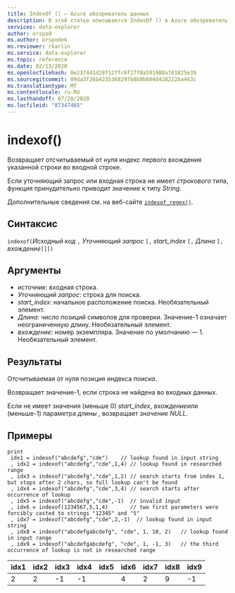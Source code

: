 ```yaml
---
title: IndexOf () — Azure обозреватель данных
description: В этой статье описывается IndexOf () в Azure обозреватель данных.
services: data-explorer
author: orspod
ms.author: orspodek
ms.reviewer: rkarlin
ms.service: data-explorer
ms.topic: reference
ms.date: 02/13/2020
ms.openlocfilehash: 8e237441d28f12ffc6f27f8a591980a701825e39
ms.sourcegitcommit: 09da3f26b4235368297b8b9b604d4282228a443c
ms.translationtype: MT
ms.contentlocale: ru-RU
ms.lasthandoff: 07/28/2020
ms.locfileid: "87347465"
---
```

# <a name="indexof"></a>indexof()

Возвращает отсчитываемый от нуля индекс первого вхождения указанной строки во входной строке.

Если уточняющий запрос или входная строка не имеет *строкового* типа, функция принудительно приводит значение к типу *String*.

Дополнительные сведения см. на веб-сайте [`indexof_regex()`](indexofregexfunction.md).

## <a name="syntax"></a>Синтаксис

`indexof(`*Исходный код* `,` *Уточняющий запрос* `[,` *start_index* `[,` *Длина* `[,` *вхождение*`]]])`

## <a name="arguments"></a>Аргументы

* *источник*: входная строка.  
* *Уточняющий запрос*: строка для поиска.
* *start_index*: начальное расположение поиска. Необязательный элемент.
* *Длина*: число позиций символов для проверки. Значение-1 означает неограниченную длину. Необязательный элемент.
* *вхождение*: номер экземпляра. Значение по умолчанию — 1. Необязательный элемент.

## <a name="returns"></a>Результаты

Отсчитываемая от нуля позиция индекса *поиска*.

Возвращает значение-1, если строка не найдена во входных данных.

Если не имеет значения (меньше 0) *start_index*, *вхождение*или (меньше-1) параметра *длины* , возвращает *значение NULL*.

## <a name="examples"></a>Примеры
```kusto
print
 idx1 = indexof("abcdefg","cde")    // lookup found in input string
 , idx2 = indexof("abcdefg","cde",1,4) // lookup found in researched range 
 , idx3 = indexof("abcdefg","cde",1,2) // search starts from index 1, but stops after 2 chars, so full lookup can't be found
 , idx4 = indexof("abcdefg","cde",3,4) // search starts after occurrence of lookup
 , idx5 = indexof("abcdefg","cde",-1)  // invalid input
 , idx6 = indexof(1234567,5,1,4)       // two first parameters were forcibly casted to strings "12345" and "5"
 , idx7 = indexof("abcdefg","cde",2,-1)  // lookup found in input string
 , idx8 = indexof("abcdefgabcdefg", "cde", 1, 10, 2)   // lookup found in input range
 , idx9 = indexof("abcdefgabcdefg", "cde", 1, -1, 3)   // the third occurrence of lookup is not in researched range
```

|idx1|idx2|idx3|idx4|idx5|idx6|idx7|idx8|idx9|
|----|----|----|----|----|----|----|----|----|
|2   |2   |-1  |-1  |    |4   |2   |9   |-1  |
